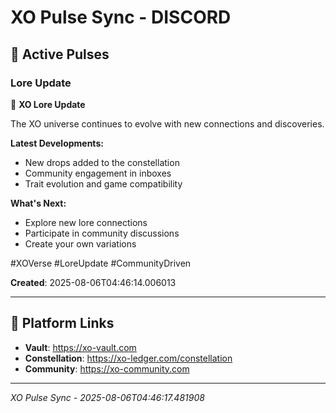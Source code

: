# XO Pulse Sync - DISCORD

## 📡 Active Pulses

### Lore Update

🌌 **XO Lore Update**

The XO universe continues to evolve with new connections and discoveries.

**Latest Developments:**
- New drops added to the constellation
- Community engagement in inboxes
- Trait evolution and game compatibility

**What's Next:**
- Explore new lore connections
- Participate in community discussions
- Create your own variations

#XOVerse #LoreUpdate #CommunityDriven

**Created**: 2025-08-06T04:46:14.006013

---

## 🔗 Platform Links

- **Vault**: https://xo-vault.com
- **Constellation**: https://xo-ledger.com/constellation
- **Community**: https://xo-community.com

---

*XO Pulse Sync - 2025-08-06T04:46:17.481908*